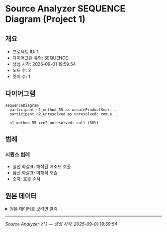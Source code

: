 # Source Analyzer SEQUENCE Diagram (Project 1)

## 개요
- 프로젝트 ID: 1
- 다이어그램 유형: SEQUENCE
- 생성 시각: 2025-09-01 19:59:54
- 노드 수: 2
- 엣지 수: 1

## 다이어그램

```mermaid
sequenceDiagram
  participant n1_method_55 as unsafeProductSear...
  participant n2_unresolved as unresolved: com.e...

  n1_method_55->>n2_unresolved: call (80%)
```

## 범례

### 시퀀스 범례
- 실선 화살표: 해석된 메소드 호출
- 점선 화살표: 미해석 호출
- 숫자: 호출 순서

## 원본 데이터

<details>
<summary>원본 데이터를 보려면 클릭</summary>

노드 목록 (2)
```json
  method:55: unsafeProductSearch() (method)
  unresolved:com.executeDynamicQuery: unresolved: com.executeDynamicQuery (unresolved)
```

엣지 목록 (1)
```json
  method:55 -> unresolved:com.executeDynamicQuery (call)
```

</details>

---
*Source Analyzer v1.1 — 생성 시각: 2025-09-01 19:59:54*